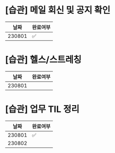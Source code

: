 # [습관] 메일 회신 및 공지 확인
| 날짜 | 완료여부 |
|--|--|
| 230801 | ✅ |

# [습관] 헬스/스트레칭
| 날짜 | 완료여부 |
|--|--|
| 230801 |  |

# [습관] 업무 TIL 정리
| 날짜 | 완료여부 |
|--|--|
| 230801 | ✅ |
| 230802 |  |


